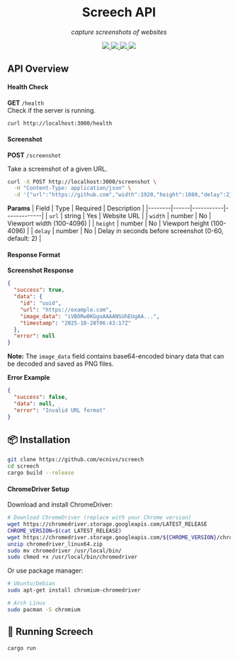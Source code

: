 <h1 align="center">Screech API</h1>

<p align="center"><em>capture screenshots of websites</em></p>

<p align="center">
  <a href="https://github.com/ecnivs/screech-api/stargazers">
    <img src="https://img.shields.io/github/stars/ecnivs/screech-api?style=flat-square">
  </a>
  <a href="https://github.com/ecnivs/screech-api/issues">
    <img src="https://img.shields.io/github/issues/ecnivs/screech-api?style=flat-square">
  </a>
  <a href="https://github.com/ecnivs/screech-api/blob/master/LICENSE">
    <img src="https://img.shields.io/github/license/ecnivs/screech-api?style=flat-square">
  </a>
  <img src="https://img.shields.io/github/languages/top/ecnivs/screech-api?style=flat-square">
</p>

## API Overview

#### Health Check

**GET** `/health`  
Check if the server is running.

```bash
curl http://localhost:3000/health
```

#### Screenshot

**POST** `/screenshot`

Take a screenshot of a given URL.

```bash
curl -X POST http://localhost:3000/screenshot \
  -H "Content-Type: application/json" \
  -d '{"url":"https://github.com","width":1920,"height":1080,"delay":2}'
```

**Params**
| Field | Type | Required | Description |
|--------|------|-----------|-------------|
| `url` | string | Yes | Website URL |
| `width` | number | No | Viewport width (100-4096) |
| `height` | number | No | Viewport height (100-4096) |
| `delay` | number | No | Delay in seconds before screenshot (0-60, default: 2) |


#### Response Format

**Screenshot Response**
```json
{
  "success": true,
  "data": {
    "id": "uuid",
    "url": "https://example.com",
    "image_data": "iVBORw0KGgoAAAANSUhEUgAA...",
    "timestamp": "2025-10-28T06:43:17Z"
  },
  "error": null
}
```

**Note:** The `image_data` field contains base64-encoded binary data that can be decoded and saved as PNG files.

**Error Example**

```json
{
  "success": false,
  "data": null,
  "error": "Invalid URL format"
}
```

## 📦 Installation

```bash
git clone https://github.com/ecnivs/screech
cd screech
cargo build --release
```

#### ChromeDriver Setup

Download and install ChromeDriver:

```bash
# Download ChromeDriver (replace with your Chrome version)
wget https://chromedriver.storage.googleapis.com/LATEST_RELEASE
CHROME_VERSION=$(cat LATEST_RELEASE)
wget https://chromedriver.storage.googleapis.com/${CHROME_VERSION}/chromedriver_linux64.zip
unzip chromedriver_linux64.zip
sudo mv chromedriver /usr/local/bin/
sudo chmod +x /usr/local/bin/chromedriver
```

Or use package manager:

```bash
# Ubuntu/Debian
sudo apt-get install chromium-chromedriver

# Arch Linux
sudo pacman -S chromium
```

## 🚀 Running Screech
```
cargo run
```
